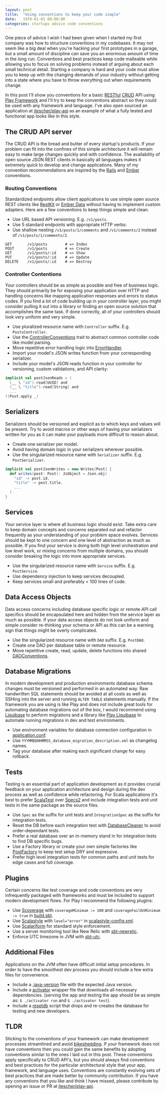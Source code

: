 ```yaml
---
layout: post
title:  "Using conventions to keep your code simple"
date:   1970-01-01 00:00:00
categories: startups advice code conventions
---
```


One piece of advice I wish I had been given when I started my first company was how to structure conventions in my
codebases. It may not seem like a big deal when you're hacking your first prototypes in a garage, but a small
amount of discipline can save you an enormous amount of time in the long run. Conventions and best practices keep
code malleable while allowing you to focus on solving problems instead of arguing about each small technical
detail. Starting a company is hard and your code must allow you to keep up with the changing demands of your
industry without getting into a state where you have to throw everything out when requirements change.

In this post I'll show you conventions for a basic
[RESTful](https://en.wikipedia.org/wiki/Representational_state_transfer)
[CRUD](https://en.wikipedia.org/wiki/Create,_read,_update_and_delete) API using
[Play Framework](https://www.playframework.com/) and I'll try to keep the conventions abstract so they could be used
with any framework and language. I've also open sourced an application at
[jtescher/play-api](https://github.com/jtescher/play-api) as an example of what a fully tested and functional
app looks like in this style.

## The CRUD API server

The CRUD API is the bread and butter of every startup's products. If your problem can fit into the confines of this
simple architecture it will remain easy to make large changes quickly and with confidence. The availability of open
source JSON REST clients in basically all languages makes it extremely quick to develop and change applications. Many of
my convention recommendations are inspired by the [Rails](http://rubyonrails.org) and [Ember](http://emberjs.com)
conventions.

### Routing Conventions

Standardized endpoints allow client applications to use simple open source REST clients like
[RestKit](https://github.com/RestKit/RestKit) or [Ember
Data](http://emberjs.com/api/data/classes/DS.RESTSerializer.html) without having to implement custom adapters. Here are
a few conventions to keep things simple and clean.

+ Use URL based API versioning. E.g. `/v1/posts`.
+ Use 5 standard endpoints with appropriate HTTP verbs:
+ Use shallow nesting `/v1/posts/1/comments` and `/v1/comments/2` instead of `/v1/posts/1/comments/2`.

```
GET       /v1/posts        # => Index
POST      /v1/posts        # => Create
GET       /v1/posts/:id    # => Show
PUT       /v1/posts/:id    # => Update
DELETE    /v1/posts/:id    # => Destroy
```

### Controller Contentions

Your controllers should be as simple as possible and free of business logic. They should primarily be for exposing your
application over HTTP and handling concerns like mapping application responses and errors to status codes. If you find a
lot of code building up in your controller layer, you might consider pulling it out into a library or finding an open
source solution that accomplishes the same task. If done correctly, all of your controllers should look very uniform and
very simple.

+ Use pluralized resource name with `Controller` suffix. E.g. `PostsController`.
+ Use the
[ControllerConventions](https://github.com/jtescher/play-api/blob/master/app/com/example/api/controllers/utils/ControllerConventions.scala)
 trait to abstract common controller code like model parsing.
+ Move repetitive error handling logic into
[ErrorHandler](https://github.com/jtescher/play-api/blob/master/app/com/example/api/ErrorHandler.scala).
+ Import your model's JSON writes function from your corresponding serializer.
+ Include your model's JSON reads function in your controller for versioning, custom validations, and API clarity:

```scala
implicit val postJsonReads = (
  (__ \ "id").read[UUID] and
  (__ \ "title").read[String] and
  ...
)(Post.apply _)
```

## Serializers

Serializers should be versioned and explicit as to which keys and values will be present. Try to avoid macros or other
ways of having your serializers written for you as it can make your payloads more difficult to reason about.

+ Create one serializer per model.
+ Avoid having domain logic in your serializers wherever possible.
+ Use the singularized resource name with `Serializer` suffix. E.g. `PostSerializer`.

```scala
implicit val postJsonWrites = new Writes[Post] {
  def writes(post: Post): JsObject = Json.obj(
    "id" -> post.id,
    "title" -> post.title,
    ...
  )
}
```

## Services

Your service layer is where all business logic should exist. Take extra care to keep domain concepts and concerns
separated out and refactor frequently as your understanding of your problem space evolves. Services should be kept to
one concern and one level of abstraction as much as possible. If you find your service is doing both high level
orchestration and low level work, or mixing concerns from multiple domains, you should consider breaking the logic
into more appropriate services.

+ Use the singularized resource name with `Service` suffix. E.g. `PostService`.
+ Use dependency injection to keep services decoupled.
+ Keep services small and preferably < 100 lines of code.

## Data Access Objects

Data access concerns including database specific logic or remote API call specifics should be encapsulated here and
hidden from the service layer as much as possible. If your data access objects do not look uniform and simple consider
re-thinking your schema or API as this can be a warning sign that things might be overly complicated.

+ Use the singularized resource name with `DAO` suffix. E.g. `PostDAO`.
+ Create one DAO per database table or remote resource.
+ Move repetitive create, read, update, delete functions into shared
[DAOConventions](https://github.com/jtescher/play-api/blob/master/app/com/example/api/daos/DAOConventions.scala).

## Database Migrations

In modern development and production environments database schema changes must be versioned and performed in an
automated way. Raw handwritten SQL statements should be avoided at all costs as well as SSHing into the server and
running `ALTER TABLE` statements manually. If the framework you are using is like Play and does not include great tools
for automating database migrations out of the box, I would recommend using [Liquibase](http://www.liquibase.org) to
perform migrations and a library like [Play Liquibase](https://github.com/Ticketfly/play-liquibase) to automate running
migrations in dev and test environments.

+ Use environment variables for database connection configuration in
[application.conf](https://github.com/jtescher/play-api/blob/master/conf/application.conf).
+ Use `YYYMMDDHHMMSS_database_migration_description.xml` as changelog names.
+ Tag your database after making each significant change for easy rollback.

## Tests

Testing is an essential part of application development as it provides crucial feedback on your application architecture
and design during the dev process as well as confidence while refactoring. For Scala applications it's best to prefer
[ScalaTest](http://www.scalatest.org) over [Specs2](https://etorreborre.github.io/specs2) and include integration tests
and unit tests in the same package as the source files.

+ Use `Spec` as the suffix for unit tests and `IntegrationSpec` as the suffix for integration tests.
+ Reset the DB before each integration test with 
[DatabaseCleaner](https://github.com/jtescher/play-api/blob/master/test/utils/DatabaseCleaner.scala) to avoid
order-dependant tests.
+ Prefer a real database over an in-memory stand in for integration tests to find DB specific bugs.
+ Use a Factory library or create your own simple factories like
[PostFactory](https://github.com/jtescher/play-api/blob/master/test/factories/PostFactory.scala) to keep test setup DRY
and expressive.
+ Prefer high level integration tests for common paths and unit tests for edge cases and full coverage.

## Plugins

Certain concerns like test coverage and code conventions are very infrequently packaged with frameworks and must be
included to support modern development flows. For Play I recommend the following plugins:

+ Use [Scoverage](https://github.com/scoverage/sbt-scoverage) with `coverageMinimum := 100` and `coverageFailOnMinimum
  := true`
in [build.sbt](https://github.com/jtescher/play-api/blob/master/build.sbt).
+ Use [Scalastyle](http://www.scalastyle.org/sbt.html) with `level="error"` in
  [scalastyle-config.xml](https://github.com/jtescher/play-api/blob/master/scalastyle-config.xml).
+ Use [Scalariform](https://github.com/daniel-trinh/scalariform) for standard style enforcement.
+ Use a server monitoring tool like New Relic with [sbt-newrelic](https://github.com/gilt/sbt-newrelic).
+ Enforce UTC timezone in JVM with [sbt-utc](https://github.com/tim-group/sbt-utc).

## Additional Files

Applications on the JVM often have difficult initial setup procedures. In order to have the smoothest dev process you
should include a few extra files for convenience.

+ Include a [.java-version](https://github.com/jtescher/play-api/blob/master/.java-version) file with the expected Java
version.
+ Include a [activator](https://github.com/jtescher/play-api/blob/master/activator) wrapper file that downloads all
necessary dependencies. (serving the app and testing the app should be as simple as: `$ ./activator run` and
`$ ./activator test`).
+ Include a [resetdb](https://github.com/jtescher/play-api/blob/master/resetdb) script that drops and re-creates the
database for testing and new developers.

## TLDR

Sticking to the conventions of your framework can make development processes streamlined and avoid
[bikeshedding](https://en.wikipedia.org/wiki/Parkinson%27s_law_of_triviality). If your framework does not have
conventions then you could gain the same benefits by adopting conventions similar to the ones I laid out in this post.
These conventions apply specifically to CRUD API's, but you should always find conventions and best practices for the
particular architectural style that your app, framework, and language uses. Conventions are constantly evolving sets of
best practices that are made better by community contribution. If you have any conventions that you like and think I
have missed, please contribute by opening an issue or PR at [jtescher/play-api](https://github.com/jtescher/play-api).

